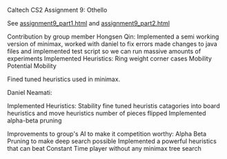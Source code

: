 Caltech CS2 Assignment 9: Othello

See [assignment9_part1.html](http://htmlpreview.github.io/?https://github.com/caltechcs2/othello/blob/master/assignment9_part1.html) and [assignment9_part2.html](http://htmlpreview.github.io/?https://github.com/caltechcs2/othello/blob/master/assignment9_part2.html)


Contribution by group member
Hongsen Qin:
Implemented a semi working version of minimax, worked with daniel to fix errors
made changes to java files and
implemented test script so we can run massive amounts of experiments
Implemented Heuristics:
Ring weight
corner cases
Mobility
Potential Mobility

Fined tuned heuristics used in minimax.

Daniel Neamati:

Implemented Heuristics:
Stability
fine tuned heuristis catagories into board heuristics and move heuristics
number of pieces flipped
Implemented alpha-beta pruning


Improvements to group's AI to make it competition worthy:
Alpha Beta Pruning to make deep search possible
Implemented a powerful heuristics that can beat Constant Time player without any minimax tree search

